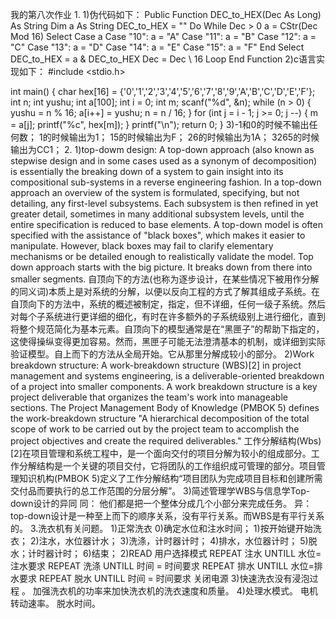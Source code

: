 我的第八次作业
1.
1)伪代码如下：
Public Function DEC_to_HEX(Dec As Long) As String
Dim a As String
DEC_to_HEX = ""
Do While Dec > 0
a = CStr(Dec Mod 16)
Select Case a
Case "10": a = "A"
Case "11": a = "B"
Case "12": a = "C"
Case "13": a = "D"
Case "14": a = "E"
Case "15": a = "F"
End Select
DEC_to_HEX = a & DEC_to_HEX
Dec = Dec \ 16
Loop
End Function
2)c语言实现如下：
#include <stdio.h> 

int main() {
	char hex[16] = {'0','1','2','3','4','5','6','7','8','9','A','B','C','D','E','F'};
	int n;
	int yushu;
	int a[100];
	int i = 0;
	int m;
	scanf("%d", &n);
	while (n > 0) {
		yushu = n % 16;
		a[i++] = yushu;
		n = n / 16;
	}
	for (int j = i - 1; j >= 0; j --) {
		m = a[j];
		printf("%c", hex[m]);
	}
	printf("\n");
	return 0; 
} 
3)-1和0的时候不输出任何数；
  1的时候输出为1；
  15的时候输出为F；
  26的时候输出为1A；
  3265的时候输出为CC1；
2.
1)top-dowm design:
  A top-down approach (also known as stepwise design and in some cases used as a synonym of decomposition) is essentially the breaking down of a system to gain insight into its compositional sub-systems in a reverse engineering fashion. In a top-down approach an overview of the system is formulated, specifying, but not detailing, any first-level subsystems. Each subsystem is then refined in yet greater detail, sometimes in many additional subsystem levels, until the entire specification is reduced to base elements. A top-down model is often specified with the assistance of "black boxes", which makes it easier to manipulate. However, black boxes may fail to clarify elementary mechanisms or be detailed enough to realistically validate the model. Top down approach starts with the big picture. It breaks down from there into smaller segments.
    自顶向下的方法(也称为逐步设计，在某些情况下被用作分解的同义词)本质上是对系统的分解，以便以反向工程的方式了解其组成子系统。在自顶向下的方法中，系统的概述被制定，指定，但不详细，任何一级子系统。然后对每个子系统进行更详细的细化，有时在许多额外的子系统级别上进行细化，直到将整个规范简化为基本元素。自顶向下的模型通常是在“黑匣子”的帮助下指定的，这使得操纵变得更加容易。然而，黑匣子可能无法澄清基本的机制，或详细到实际验证模型。自上而下的方法从全局开始。它从那里分解成较小的部分。
 2)Work breakdown structure:
   A work-breakdown structure (WBS)[2] in project management and systems engineering, is a deliverable-oriented breakdown of a project into smaller components. A work breakdown structure is a key project deliverable that organizes the team's work into manageable sections. The Project Management Body of Knowledge (PMBOK 5) defines the work-breakdown structure "A hierarchical decomposition of the total scope of work to be carried out by the project team to accomplish the project objectives and create the required deliverables."
   工作分解结构(Wbs)[2]在项目管理和系统工程中，是一个面向交付的项目分解为较小的组成部分。工作分解结构是一个关键的项目交付，它将团队的工作组织成可管理的部分。项目管理知识机构(PMBOK 5)定义了工作分解结构“项目团队为完成项目目标和创建所需交付品而要执行的总工作范围的分层分解”。
3)简述管理学WBS与信息学Top-down设计的异同
同： 他们都是把一个整体分成几个小部分来完成任务。
异：top-down设计是一种至上而下的顺序关系，没有平行关系。而WBS是有平行关系的。
3.洗衣机有关问题。
1)正常洗衣
 0)确定水位和注水时间；
 1)按开始键开始洗衣；
 2)注水，水位器计水；
 3)洗涤，计时器计时；
 4)排水，水位器计时；
 5)脱水；计时器计时；
 6)结束；
2)READ 用户选择模式
REPEAT 
注水
UNTILL 水位=注水要求
REPEAT 
洗涤
UNTILL 时间 = 时间要求
REPEAT 
排水
UNTILL 水位=排水要求
REPEAT 
脱水
UNTILL 时间 = 时间要求
关闭电源
3)快速洗衣没有浸泡过程 。
加强洗衣机的功率来加快洗衣机的洗衣速度和质量。
4)处理水模式。
电机转动速率。
脱水时间。